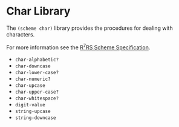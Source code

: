 # Char Library

The `(scheme char)` library provides the procedures for dealing with characters.

For more information see the [R<sup>7</sup>RS Scheme Specification](../../r7rs.pdf).

- `char-alphabetic?`
- `char-downcase`
- `char-lower-case?`
- `char-numeric?`
- `char-upcase`
- `char-upper-case?`
- `char-whitespace?`
- `digit-value`
- `string-upcase`
- `string-downcase`

